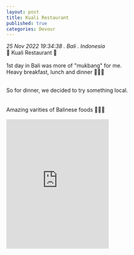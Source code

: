 ```yaml
---
layout: post
title: Kuali Restaurant 
published: true
categories: Devour
---
```

_25 Nov 2022 19:34:38 . Bali . Indonesia_
<br>
📍 Kuali Restaurant 📍
<br>
<br>
1st day in Bali was more of "mukbang" for me. 
<br>
Heavy breakfast, lunch and dinner 🤣🤣🤣
<br>
<!--more-->
<br>
So for dinner, we decided to try something local.
<br>
<br>
<br>
Amazing varities of Balinese foods 🤩🤩🤩
<br>
<br>
<iframe width="270" height="340" src="https://www.youtube.com/embed/TM9UHrAbbpg" frameborder="0" allow="accelerometer; autoplay; encrypted-media; gyroscope; picture-in-picture" allowfullscreen></iframe>
<br>
<br>
